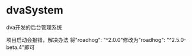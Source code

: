 <!--
 * @Author: your name
 * @Date: 2020-11-13 14:51:23
 * @LastEditTime: 2020-11-13 16:54:08
 * @LastEditors: Please set LastEditors
 * @Description: In User Settings Edit
 * @FilePath: /dvaSystem/README.md
-->
# dvaSystem
dva开发的后台管理系统

项目启动会报错，解决办法
将"roadhog": "^2.0.0"修改为"roadhog": "^2.5.0-beta.4"即可
